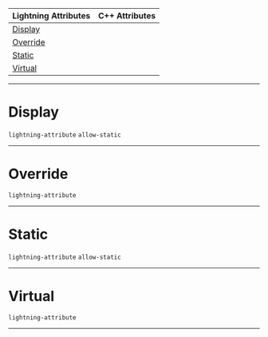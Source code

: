 |Lightning Attributes|C++ Attributes|
|---|---|
|[ Display](https://github.com/PlasmaEngine/PlasmaDocs/blob/master/code_reference/attribute_reference/function_attribute_reference.markdown#display)| |
|[ Override](https://github.com/PlasmaEngine/PlasmaDocs/blob/master/code_reference/attribute_reference/function_attribute_reference.markdown#override)| |
|[ Static](https://github.com/PlasmaEngine/PlasmaDocs/blob/master/code_reference/attribute_reference/function_attribute_reference.markdown#static)| |
|[ Virtual](https://github.com/PlasmaEngine/PlasmaDocs/blob/master/code_reference/attribute_reference/function_attribute_reference.markdown#virtual)| |



---  
 #  Display

 `lightning-attribute` `allow-static`


---  
 #  Override

 `lightning-attribute`


---  
 #  Static

 `lightning-attribute` `allow-static`


---  
 #  Virtual

 `lightning-attribute`


---  
 

 